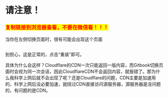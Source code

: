 # 请注意！

### <mark style="color:red;">复制链接到浏览器查看，不要在微信看！！！</mark>

当你在左侧切换页面时，很有可能会出现这个页面

<figure><img src="https://cdn.staticaly.com/gh/clearng/klyme-api-img@main/65e48f615b9340d47a6b879d44921f2.njebex435tc.webp" alt=""><figcaption></figcaption></figure>

别担心，这是正常的，点击“重装”即可。

具体为什么会这样？Cloudflare的CDN一次只能返回一版内容，而Gitbook切换页面时会视为同一次会话，因此CloudflareCDN不会返回内容，就报错了。那为什么我科学上网后就不会出现了呢？还是Cloudflare的问题，CDN主要是加速用的，科学上网后没必要加速，就绕过CDN直接访问源服务器，源服务器是没问题的，有问题的是CDN。

